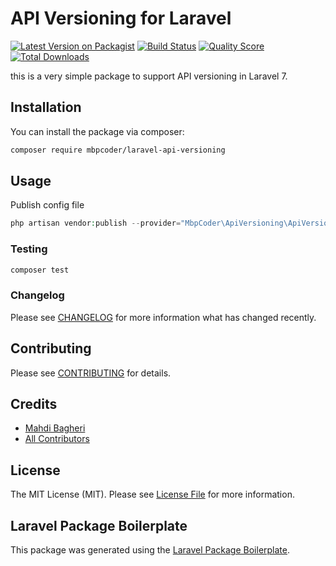# API Versioning for Laravel

[![Latest Version on Packagist](https://img.shields.io/packagist/v/mbpcoder/api-versioning.svg?style=flat-square)](https://packagist.org/packages/mbpcoder/api-versioning)
[![Build Status](https://img.shields.io/travis/mbpcoder/api-versioning/master.svg?style=flat-square)](https://travis-ci.org/mbpcoder/api-versioning)
[![Quality Score](https://img.shields.io/scrutinizer/g/mbpcoder/api-versioning.svg?style=flat-square)](https://scrutinizer-ci.com/g/mbpcoder/api-versioning)
[![Total Downloads](https://img.shields.io/packagist/dt/mbpcoder/api-versioning.svg?style=flat-square)](https://packagist.org/packages/mbpcoder/api-versioning)

this is a very simple package to support API versioning in Laravel 7.

## Installation

You can install the package via composer:

```bash
composer require mbpcoder/laravel-api-versioning
```

## Usage

Publish config file

``` php
php artisan vendor:publish --provider="MbpCoder\ApiVersioning\ApiVersioningServiceProvider"
```

### Testing

``` bash
composer test
```

### Changelog

Please see [CHANGELOG](CHANGELOG.md) for more information what has changed recently.

## Contributing

Please see [CONTRIBUTING](CONTRIBUTING.md) for details.

## Credits

- [Mahdi Bagheri](https://github.com/mbpcoder)
- [All Contributors](../../contributors)

## License

The MIT License (MIT). Please see [License File](LICENSE.md) for more information.

## Laravel Package Boilerplate

This package was generated using the [Laravel Package Boilerplate](https://laravelpackageboilerplate.com).

